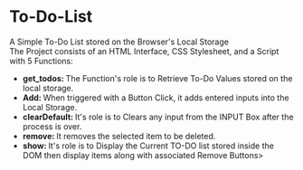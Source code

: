 # To-Do-List
A Simple To-Do List stored on the Browser's Local Storage<br>
The Project consists of an HTML Interface, CSS Stylesheet, and a Script with 5 Functions:<br>
<ul>
  <li><b>get_todos: </b> The Function's role is to Retrieve To-Do Values stored on the local storage.</li>
  <li><b>Add: </b>When triggered with a Button Click, it adds entered inputs into the Local Storage.</li>
  <li><b>clearDefault: </b> It's role is to Clears any input from the INPUT Box after the process is over.</li>
  <li><b>remove: </b>It removes the selected item to be deleted.</li>
  <li><b>show: </b>It's role is to Display the Current TO-DO list stored inside the DOM then display items along with associated Remove Buttons></li>
 </ul>
